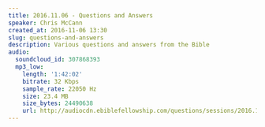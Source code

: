 ```yaml
---
title: 2016.11.06 - Questions and Answers
speaker: Chris McCann
created_at: 2016-11-06 13:30
slug: questions-and-answers
description: Various questions and answers from the Bible
audio:
  soundcloud_id: 307868393
  mp3_low:
    length: '1:42:02'
    bitrate: 32 Kbps
    sample_rate: 22050 Hz
    size: 23.4 MB
    size_bytes: 24490638
    url: http://audiocdn.ebiblefellowship.com/questions/sessions/2016.11.06_McCann_-_Questions_and_Answers.mp3
---
```

